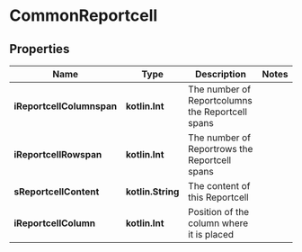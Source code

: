 
# CommonReportcell

## Properties
| Name | Type | Description | Notes |
| ------------ | ------------- | ------------- | ------------- |
| **iReportcellColumnspan** | **kotlin.Int** | The number of Reportcolumns the Reportcell spans |  |
| **iReportcellRowspan** | **kotlin.Int** | The number of Reportrows the Reportcell spans |  |
| **sReportcellContent** | **kotlin.String** | The content of this Reportcell |  |
| **iReportcellColumn** | **kotlin.Int** | Position of the column where it is placed |  |



